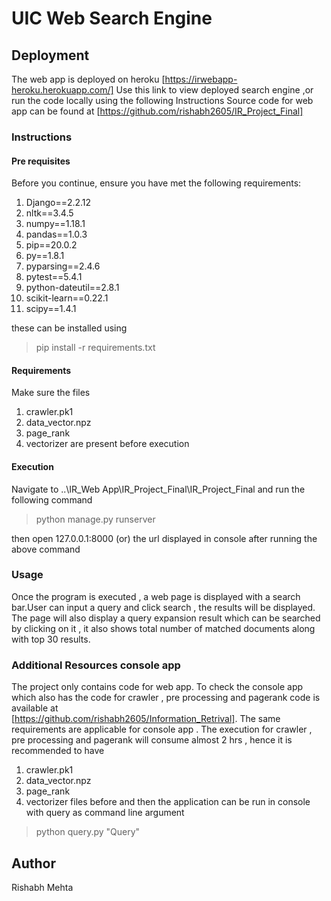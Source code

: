 # UIC Web Search Engine 

## Deployment 
The web app is deployed on heroku [https://irwebapp-heroku.herokuapp.com/] 
Use this link to view deployed search engine ,or run the code locally using the following Instructions
Source code for web app can be found at [https://github.com/rishabh2605/IR_Project_Final]


### Instructions 

#### Pre requisites 
Before you continue, ensure you have met the following requirements:

1. Django==2.2.12
2. nltk==3.4.5
3. numpy==1.18.1
4. pandas==1.0.3
5. pip==20.0.2
6. py==1.8.1
7. pyparsing==2.4.6
8. pytest==5.4.1
9. python-dateutil==2.8.1
10. scikit-learn==0.22.1
11. scipy==1.4.1

these can be installed using
 > pip install -r requirements.txt

#### Requirements
Make sure the files
1. crawler.pk1
2. data_vector.npz
3. page_rank
4. vectorizer 
are present before execution 

#### Execution 

Navigate to ..\IR_Web App\IR_Project_Final\IR_Project_Final and run the following command 

> python manage.py runserver

then open 127.0.0.1:8000 (or) the url displayed in console after running the above command 



### Usage 

Once the program is executed , a web page is displayed with a search bar.User can input a query and click search , the results will be displayed.
The page will also display a query expansion result which can be searched by clicking on it , it also shows total number of matched documents along with top 30 results.

### Additional Resources console app

The project only contains code for web app. To check the console app which also has the code for crawler , pre processing and pagerank code is available at  
[https://github.com/rishabh2605/Information_Retrival]. 
The same requirements are applicable for console app .
The execution for crawler , pre processing and pagerank will consume almost 2 hrs , hence it is recommended to have 
1. crawler.pk1
2. data_vector.npz
3. page_rank
4. vectorizer 
files before and then the application can be run in console with query as command line argument
> python query.py "Query"

## Author
Rishabh Mehta


